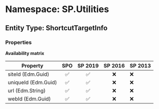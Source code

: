# Namespace: SP.Utilities

## Entity Type: ShortcutTargetInfo

### Properties

**Availability matrix**

Property | SPO | SP 2019 | SP 2016 | SP 2013
----------|:---:|:-------:|:-------:|:-------
siteId (Edm.Guid) | ✅ | ✅ | ❌ | ❌
uniqueId (Edm.Guid) | ✅ | ✅ | ❌ | ❌
url (Edm.String) | ✅ | ✅ | ❌ | ❌
webId (Edm.Guid) | ✅ | ✅ | ❌ | ❌

